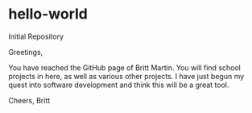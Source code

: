 # hello-world
Initial Repository

Greetings, 

You have reached the GitHub page of Britt Martin. You will find school projects in here, as well as various other projects. I have just begun my quest into software development and think this will be a great tool.

Cheers,
Britt
